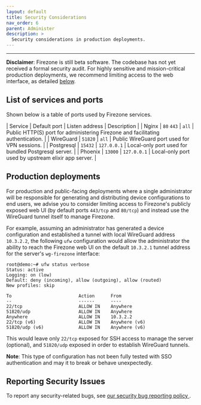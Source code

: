 ```yaml
---
layout: default
title: Security Considerations
nav_order: 6
parent: Administer
description: >
  Security considerations in production deployments.
---
```

---

**Disclaimer**: Firezone is still beta software. The codebase has not yet
received a formal security audit. For highly sensitive and mission-critical
production deployments, we recommend limiting access to the web interface, as
detailed [below](#production-deployments).

## List of services and ports

Shown below is a table of ports used by Firezone services.

<!-- markdownlint-disable MD013 -->

| Service | Default port | Listen address | Description |
| Nginx | `80` `443` | `all` | Public HTTP(S) port for administering Firezone and facilitating authentication. |
| WireGuard | `51820` | `all` | Public WireGuard port used for VPN sessions. |
| Postgresql | `15432` | `127.0.0.1` | Local-only port used for bundled Postgresql server. |
| Phoenix | `13000` | `127.0.0.1` | Local-only port used by upstream elixir app server. |

<!-- markdownlint-enable MD013 -->

## Production deployments

For production and public-facing deployments where a single administrator
will be responsible for generating and distributing device configurations to
end users, we advise you to consider limiting access to Firezone's publicly
exposed web UI (by default ports `443/tcp` and `80/tcp`)
and instead use the WireGuard tunnel itself to manage Firezone.

For example, assuming an administrator has generated a device configuration and
established a tunnel with local WireGuard address `10.3.2.2`, the following `ufw`
configuration would allow the administrator the ability to reach the Firezone web
UI on the default `10.3.2.1` tunnel address for the server's `wg-firezone` interface:

```text
root@demo:~# ufw status verbose
Status: active
Logging: on (low)
Default: deny (incoming), allow (outgoing), allow (routed)
New profiles: skip

To                         Action      From
--                         ------      ----
22/tcp                     ALLOW IN    Anywhere
51820/udp                  ALLOW IN    Anywhere
Anywhere                   ALLOW IN    10.3.2.2
22/tcp (v6)                ALLOW IN    Anywhere (v6)
51820/udp (v6)             ALLOW IN    Anywhere (v6)
```

This would leave only `22/tcp` exposed for SSH access to manage the server (optional),
and `51820/udp` exposed in order to establish WireGuard tunnels.

**Note**: This type of configuration has not been fully tested with SSO
authentication and may it to break or behave unexpectedly.

## Reporting Security Issues

To report any security-related bugs, see [our security bug reporting policy
](https://github.com/firezone/firezone/blob/master/SECURITY.md).
